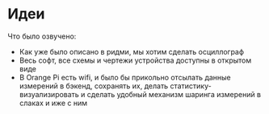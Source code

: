 # Идеи

Что было озвучено: 

* Как уже было описано в ридми, мы хотим сделать осциллограф
* Весь софт, все схемы и чертежи устройства доступны в открытом виде
* В Orange Pi есть wifi, и было бы прикольно отсылать данные измерений в бэкенд, сохранять их, делать статистику-визуализировать и сделать удобный механизм шаринга измерений в слаках и иже с ним
